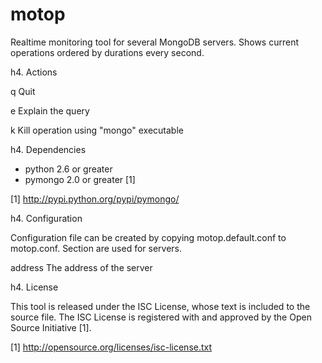 motop
=====

Realtime monitoring tool for several MongoDB servers. Shows current operations ordered by durations every second.

h4. Actions

q	Quit

e	Explain the query

k   Kill operation using "mongo" executable

h4. Dependencies

* python 2.6 or greater
* pymongo 2.0 or greater [1]

[1] http://pypi.python.org/pypi/pymongo/

h4. Configuration

Configuration file can be created by copying motop.default.conf to motop.conf. Section are used for servers.

address The address of the server

h4. License

This tool is released under the ISC License, whose text is included to the source file. The ISC License is registered
with and approved by the Open Source Initiative [1].

[1] http://opensource.org/licenses/isc-license.txt
